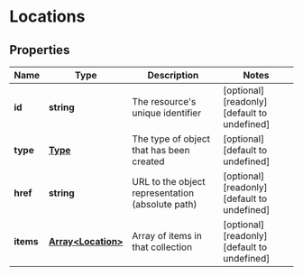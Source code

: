 # Locations

## Properties
| Name | Type | Description | Notes |
| ------------ | ------------- | ------------- | ------------- |
| **id** | **string** | The resource\'s unique identifier | [optional] [readonly] [default to undefined] |
| **type** | [**Type**](Type.md) | The type of object that has been created | [optional] [default to undefined] |
| **href** | **string** | URL to the object representation (absolute path) | [optional] [readonly] [default to undefined] |
| **items** | [**Array&lt;Location&gt;**](Location.md) | Array of items in that collection | [optional] [readonly] [default to undefined] |



